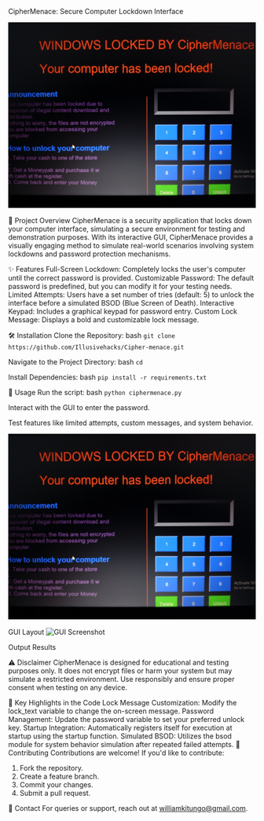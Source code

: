 CipherMenace: Secure Computer Lockdown Interface

![GUI Screenshot](GUI.jpg) 


📜 Project Overview
CipherMenace is a security application that locks down your computer interface, simulating a secure environment for testing and demonstration purposes. With its interactive GUI, CipherMenace provides a visually engaging method to simulate real-world scenarios involving system lockdowns and password protection mechanisms.

✨ Features
Full-Screen Lockdown: Completely locks the user's computer until the correct password is provided.
Customizable Password: The default password is predefined, but you can modify it for your testing needs.
Limited Attempts: Users have a set number of tries (default: 5) to unlock the interface before a simulated BSOD (Blue Screen of Death).
Interactive Keypad: Includes a graphical keypad for password entry.
Custom Lock Message: Displays a bold and customizable lock message.


🛠️ Installation
Clone the Repository:
bash
````git clone https://github.com/Illusivehacks/Cipher-menace.git````

Navigate to the Project Directory:
bash
````cd ````

Install Dependencies:
bash
````pip install -r requirements.txt````


🚀 Usage
Run the script:
bash
````python ciphermenace.py````

Interact with the GUI to enter the password.

Test features like limited attempts, custom messages, and system behavior.

![GUI Screenshot](GUI.jpg) 

GUI Layout
![GUI Screenshot](output.jpg) 


Output Results

⚠️ Disclaimer
CipherMenace is designed for educational and testing purposes only. It does not encrypt files or harm your system but may simulate a restricted environment. Use responsibly and ensure proper consent when testing on any device.

📌 Key Highlights in the Code
Lock Message Customization: Modify the lock_text variable to change the on-screen message.
Password Management: Update the password variable to set your preferred unlock key.
Startup Integration: Automatically registers itself for execution at startup using the startup function.
Simulated BSOD: Utilizes the bsod module for system behavior simulation after repeated failed attempts.
🤝 Contributing
Contributions are welcome! If you'd like to contribute:

1. Fork the repository.
2. Create a feature branch.
3. Commit your changes.
4. Submit a pull request.

📧 Contact
For queries or support, reach out at williamkitungo@gmail.com.

